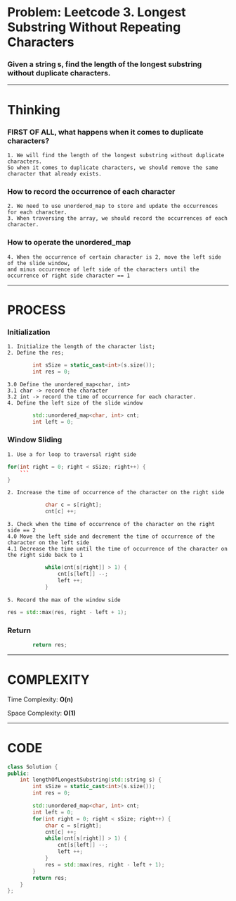 # Problem: Leetcode 3. Longest Substring Without Repeating Characters

### Given a string s, find the length of the longest substring without duplicate characters.

---

# Thinking

### FIRST OF ALL, what happens when it comes to duplicate characters?
    1. We will find the length of the longest substring without duplicate characters. 
    So when it comes to duplicate characters, we should remove the same character that already exists.
### How to record the occurrence of each character
    2. We need to use unordered_map to store and update the occurrences for each character.
    3. When traversing the array, we should record the occurrences of each character.
### How to operate the unordered_map
    4. When the occurrence of certain character is 2, move the left side of the slide window,
    and minus occurrence of left side of the characters until the occurrence of right side character == 1

---

# PROCESS
### Initialization
    1. Initialize the length of the character list;
    2. Define the res;
```C++
        int sSize = static_cast<int>(s.size());
        int res = 0;
```
    3.0 Define the unordered_map<char, int>
    3.1 char -> record the character
    3.2 int -> record the time of occurrence for each character.
    4. Define the left size of the slide window
```C++
        std::unordered_map<char, int> cnt;
        int left = 0;
```

### Window Sliding
    1. Use a for loop to traversal right side
```C++
for(int right = 0; right < sSize; right++) {
    ```
}
```
    2. Increase the time of occurrence of the character on the right side
```C++
            char c = s[right];
            cnt[c] ++;
```
    3. Check when the time of occurrence of the character on the right side == 2
    4.0 Move the left side and decrement the time of occurrence of the character on the left side
    4.1 Decrease the time until the time of occurrence of the character on the right side back to 1
```C++
            while(cnt[s[right]] > 1) {
                cnt[s[left]] --;
                left ++;
            }
```
    5. Record the max of the window side 
```C++
res = std::max(res, right - left + 1);
```
### Return
```C++
        return res;
```

---

# COMPLEXITY
Time Complexity: **O(n)**

Space Complexity: **O(1)**

---

# CODE
```C++
class Solution {
public:
    int lengthOfLongestSubstring(std::string s) {
        int sSize = static_cast<int>(s.size());
        int res = 0;

        std::unordered_map<char, int> cnt;
        int left = 0;
        for(int right = 0; right < sSize; right++) {
            char c = s[right];
            cnt[c] ++;
            while(cnt[s[right]] > 1) {
                cnt[s[left]] --;
                left ++;
            }
            res = std::max(res, right - left + 1);
        }
        return res;
    }
};
```